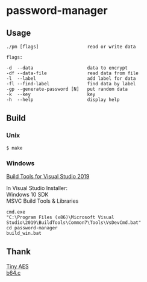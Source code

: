 # password-manager

## Usage

    ./pm [flags]                  read or write data

    flags:

    -d  --data                    data to encrypt
    -df --data-file               read data from file
    -l  --label                   add label for data
    -fl --find-label              find data by label
    -gp --generate-password [N]   put random data
    -k  --key                     key
    -h  --help                    display help

## Build

### Unix

    $ make

### Windows

[Build Tools for Visual Studio 2019](https://visualstudio.microsoft.com/downloads/)  

In Visual Studio Installer:  
Windows 10 SDK  
MSVC Build Tools & Libraries  

```console
cmd.exe
"C:\Program Files (x86)\Microsoft Visual Studio\2019\BuildTools\Common7\Tools\VsDevCmd.bat"
cd password-manager
build_win.bat
```

## Thank

[Tiny AES](https://github.com/kokke/tiny-AES-c)  
[b64.c](https://github.com/littlstar/b64.c)
